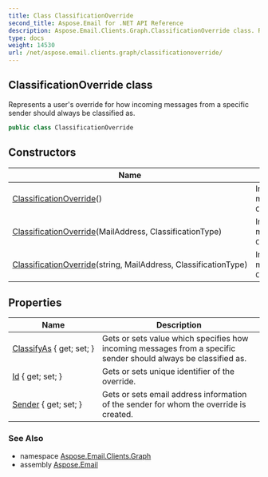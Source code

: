 ```yaml
---
title: Class ClassificationOverride
second_title: Aspose.Email for .NET API Reference
description: Aspose.Email.Clients.Graph.ClassificationOverride class. Represents a users override for how incoming messages from a specific sender should always be classified as
type: docs
weight: 14530
url: /net/aspose.email.clients.graph/classificationoverride/
---
```

## ClassificationOverride class

Represents a user's override for how incoming messages from a specific sender should always be classified as.

```csharp
public class ClassificationOverride
```

## Constructors

| Name | Description |
| --- | --- |
| [ClassificationOverride](classificationoverride/#constructor)() | Initalizes static members of class `ClassificationOverride`. |
| [ClassificationOverride](classificationoverride/#constructor_1)(MailAddress, ClassificationType) | Initalizes static members of class `ClassificationOverride`. |
| [ClassificationOverride](classificationoverride/#constructor_2)(string, MailAddress, ClassificationType) | Initalizes static members of class `ClassificationOverride`. |

## Properties

| Name | Description |
| --- | --- |
| [ClassifyAs](../../aspose.email.clients.graph/classificationoverride/classifyas/) { get; set; } | Gets or sets value which specifies how incoming messages from a specific sender should always be classified as. |
| [Id](../../aspose.email.clients.graph/classificationoverride/id/) { get; set; } | Gets or sets unique identifier of the override. |
| [Sender](../../aspose.email.clients.graph/classificationoverride/sender/) { get; set; } | Gets or sets email address information of the sender for whom the override is created. |

### See Also

* namespace [Aspose.Email.Clients.Graph](../../aspose.email.clients.graph/)
* assembly [Aspose.Email](../../)


